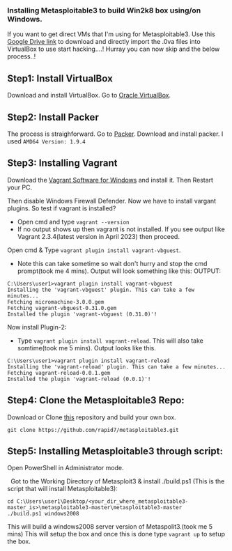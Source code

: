 ### Installing Metasploitable3 to build Win2k8 box using/on Windows.
If you want to get direct VMs that I'm using for Metasploitable3. Use this [Google Drive link](https://drive.google.com/drive/folders/1gMVka_GJBoK83rqmh53brZ97ukTtUJQZ?usp=sharing) to download and directly import the .0va files into VirtualBox to use start hacking....! Hurray you can now skip and the below process..!


## Step1: Install VirtualBox
Download and install VirtualBox. Go to [Oracle VirtualBox](https://www.virtualbox.org/wiki/Downloads).

## Step2: Install Packer
The process is straighforward. Go to [Packer](https://developer.hashicorp.com/packer/downloads). Download and install packer. I used ```AMD64 Version: 1.9.4```

## Step3: Installing Vagrant
Download the [Vagrant Software for Windows](https://developer.hashicorp.com/vagrant/downloads) and install it. Then Restart your PC.

Then disable Windows Firewall Defender.
Now we have to install vargant plugins. So test if vagrant is installed? 
* Open cmd and type ```vagrant --version```
* If no output shows up then vagrant is not installed. If you see output like Vagrant 2.3.4(latest version in April 2023) then proceed.

Open cmd & Type ```vagrant plugin install vagrant-vbguest```. 
* Note this can take sometime so wait don't hurry and stop the cmd prompt(took me 4 mins). Output will look something like this:
OUTPUT:
``` 
C:\Users\user1>vagrant plugin install vagrant-vbguest
Installing the 'vagrant-vbguest' plugin. This can take a few minutes...
Fetching micromachine-3.0.0.gem
Fetching vagrant-vbguest-0.31.0.gem
Installed the plugin 'vagrant-vbguest (0.31.0)'!
```
Now install Plugin-2: 
* Type ``` vagrant plugin install vagrant-reload ```. This will also take somtime(took me 5 mins). Output looks like this.
```
C:\Users\user1>vagrant plugin install vagrant-reload
Installing the 'vagrant-reload' plugin. This can take a few minutes...
Fetching vagrant-reload-0.0.1.gem
Installed the plugin 'vagrant-reload (0.0.1)'!
```
## Step4: Clone the Metasploitable3 Repo:
Download or Clone [this](https://github.com/rapid7/metasploitable3) repository and build your own box.
```
git clone https://github.com/rapid7/metasploitable3.git
```

## Step5: Installing Metasploitable3 through script:
Open PowerShell in Administrator mode.    

&nbsp; Got to the Working Directory of Metasploit3 & install ./build.ps1 (This is the script that will install Metasploitable3):   

``` 
cd C:\Users\user1\Desktop/<your_dir_where_metasploitable3-master_is>\metasploitable3-master\metasploitable3-master
./build.ps1 windows2008 
```
This will build a windows2008 server version of Metaspolit3.(took me 5 mins) This will setup the box and once this is done type ```vagrant up``` to setup the box.
